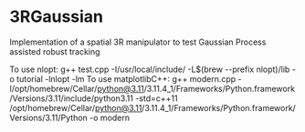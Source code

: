 # 3RGaussian

Implementation of a spatial 3R manipulator to test Gaussian Process assisted robust tracking

To use nlopt: g++ test.cpp -I/usr/local/include/ -L$(brew --prefix nlopt)/lib -o tutorial -lnlopt -lm
To use matplotlibC++: g++ modern.cpp -I/opt/homebrew/Cellar/python@3.11/3.11.4_1/Frameworks/Python.framework/Versions/3.11/include/python3.11 -std=c++11 /opt/homebrew/Cellar/python@3.11/3.11.4_1/Frameworks/Python.framework/Versions/3.11/Python  -o modern
